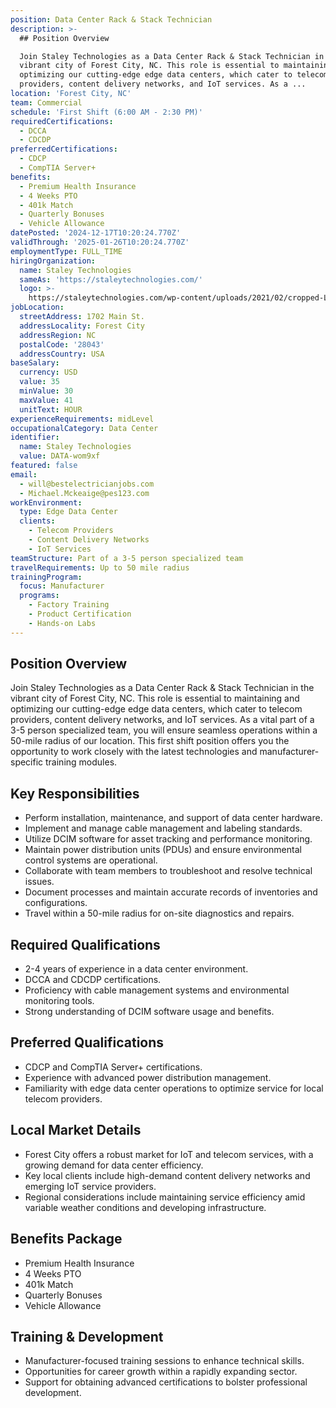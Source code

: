 ```yaml
---
position: Data Center Rack & Stack Technician
description: >-
  ## Position Overview

  Join Staley Technologies as a Data Center Rack & Stack Technician in the
  vibrant city of Forest City, NC. This role is essential to maintaining and
  optimizing our cutting-edge edge data centers, which cater to telecom
  providers, content delivery networks, and IoT services. As a ...
location: 'Forest City, NC'
team: Commercial
schedule: 'First Shift (6:00 AM - 2:30 PM)'
requiredCertifications:
  - DCCA
  - CDCDP
preferredCertifications:
  - CDCP
  - CompTIA Server+
benefits:
  - Premium Health Insurance
  - 4 Weeks PTO
  - 401k Match
  - Quarterly Bonuses
  - Vehicle Allowance
datePosted: '2024-12-17T10:20:24.770Z'
validThrough: '2025-01-26T10:20:24.770Z'
employmentType: FULL_TIME
hiringOrganization:
  name: Staley Technologies
  sameAs: 'https://staleytechnologies.com/'
  logo: >-
    https://staleytechnologies.com/wp-content/uploads/2021/02/cropped-Logo_StaleyTechnologies.png
jobLocation:
  streetAddress: 1702 Main St.
  addressLocality: Forest City
  addressRegion: NC
  postalCode: '28043'
  addressCountry: USA
baseSalary:
  currency: USD
  value: 35
  minValue: 30
  maxValue: 41
  unitText: HOUR
experienceRequirements: midLevel
occupationalCategory: Data Center
identifier:
  name: Staley Technologies
  value: DATA-wom9xf
featured: false
email:
  - will@bestelectricianjobs.com
  - Michael.Mckeaige@pes123.com
workEnvironment:
  type: Edge Data Center
  clients:
    - Telecom Providers
    - Content Delivery Networks
    - IoT Services
teamStructure: Part of a 3-5 person specialized team
travelRequirements: Up to 50 mile radius
trainingProgram:
  focus: Manufacturer
  programs:
    - Factory Training
    - Product Certification
    - Hands-on Labs
---
```




## Position Overview
Join Staley Technologies as a Data Center Rack & Stack Technician in the vibrant city of Forest City, NC. This role is essential to maintaining and optimizing our cutting-edge edge data centers, which cater to telecom providers, content delivery networks, and IoT services. As a vital part of a 3-5 person specialized team, you will ensure seamless operations within a 50-mile radius of our location. This first shift position offers you the opportunity to work closely with the latest technologies and manufacturer-specific training modules.

## Key Responsibilities
- Perform installation, maintenance, and support of data center hardware.
- Implement and manage cable management and labeling standards.
- Utilize DCIM software for asset tracking and performance monitoring.
- Maintain power distribution units (PDUs) and ensure environmental control systems are operational.
- Collaborate with team members to troubleshoot and resolve technical issues.
- Document processes and maintain accurate records of inventories and configurations.
- Travel within a 50-mile radius for on-site diagnostics and repairs.

## Required Qualifications
- 2-4 years of experience in a data center environment.
- DCCA and CDCDP certifications.
- Proficiency with cable management systems and environmental monitoring tools.
- Strong understanding of DCIM software usage and benefits.

## Preferred Qualifications
- CDCP and CompTIA Server+ certifications.
- Experience with advanced power distribution management.
- Familiarity with edge data center operations to optimize service for local telecom providers.

## Local Market Details
- Forest City offers a robust market for IoT and telecom services, with a growing demand for data center efficiency.
- Key local clients include high-demand content delivery networks and emerging IoT service providers.
- Regional considerations include maintaining service efficiency amid variable weather conditions and developing infrastructure.

## Benefits Package
- Premium Health Insurance
- 4 Weeks PTO
- 401k Match
- Quarterly Bonuses
- Vehicle Allowance

## Training & Development
- Manufacturer-focused training sessions to enhance technical skills.
- Opportunities for career growth within a rapidly expanding sector.
- Support for obtaining advanced certifications to bolster professional development.
